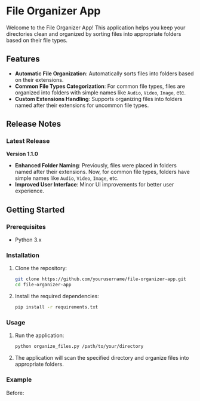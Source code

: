 # File Organizer App

Welcome to the File Organizer App! This application helps you keep your directories clean and organized by sorting files into appropriate folders based on their file types.

## Features

- **Automatic File Organization**: Automatically sorts files into folders based on their extensions.
- **Common File Types Categorization**: For common file types, files are organized into folders with simple names like `Audio`, `Video`, `Image`, etc.
- **Custom Extensions Handling**: Supports organizing files into folders named after their extensions for uncommon file types.

## Release Notes

### Latest Release

**Version 1.1.0**

- **Enhanced Folder Naming**: Previously, files were placed in folders named after their extensions. Now, for common file types, folders have simple names like `Audio`, `Video`, `Image`, etc.
- **Improved User Interface**: Minor UI improvements for better user experience.

## Getting Started

### Prerequisites

- Python 3.x

### Installation

1. Clone the repository:

   ```sh
   git clone https://github.com/yourusername/file-organizer-app.git
   cd file-organizer-app
   ```

2. Install the required dependencies:
   ```sh
   pip install -r requirements.txt
   ```

### Usage

1. Run the application:

   ```sh
   python organize_files.py /path/to/your/directory
   ```

2. The application will scan the specified directory and organize files into appropriate folders.

### Example

Before:
